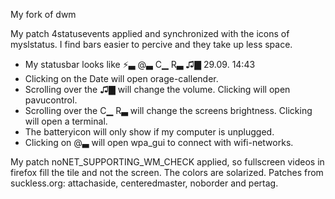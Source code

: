 My fork of dwm

My patch 4statusevents applied and synchronized with the icons of myslstatus. 
I find bars easier to percive and they take up less space.
- My statusbar looks like 
⚡▃ @▃ C▁ R▃ ♫▇  29.09.  14:43
- Clicking on the Date will open orage-callender.
- Scrolling over the ♫▇ will change the volume. Clicking will open pavucontrol.
- Scrolling over the C▁ R▃ will change the screens brightness. Clicking will open a terminal.
- The batteryicon will only show if my computer is unplugged.
- Clicking on @▃ will open wpa_gui to connect with wifi-networks.

My patch noNET_SUPPORTING_WM_CHECK applied, so fullscreen videos in firefox fill the tile and not the screen. The colors are solarized.
Patches from suckless.org: attachaside, centeredmaster, noborder and pertag.
